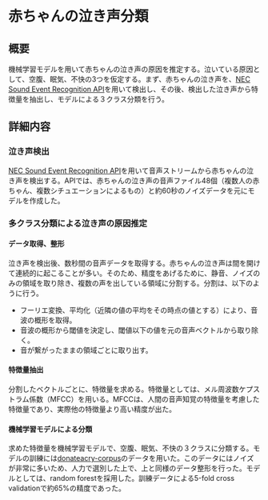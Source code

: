 # 赤ちゃんの泣き声分類

## 概要
機械学習モデルを用いて赤ちゃんの泣き声の原因を推定する。泣いている原因として、空腹、眠気、不快の3つを仮定する。まず、赤ちゃんの泣き声を、[NEC Sound Event Recognition API](https://www6.arche.blue/portal/)を用いて検出し、その後、検出した泣き声から特徴量を抽出し、モデルによる３クラス分類を行う。

## 詳細内容
### 泣き声検出
[NEC Sound Event Recognition API](https://www6.arche.blue/portal/)を用いて音声ストリームから赤ちゃんの泣き声を検出する。APIでは、赤ちゃんの泣き声の音声ファイル48個（複数人の赤ちゃん、複数シチュエーションによるもの）と約60秒のノイズデータを元にモデルを作成した。

### 多クラス分類による泣き声の原因推定
#### データ取得、整形
泣き声を検出後、数秒間の音声データを取得する。赤ちゃんの泣き声は間を開けて連続的に起こることが多い。そのため、精度をあげるために、静音、ノイズのみの領域を取り除き、複数の声を出している領域に分割する。分割は、以下のように行う。
- フーリエ変換、平均化（近隣の値の平均をその時点の値とする）により、音波の概形を取得。
- 音波の概形から閾値を決定し、閾値以下の値を元の音声ベクトルから取り除く。
- 音が繋がったままの領域ごとに取り出す。

#### 特徴量抽出
分割したベクトルごとに、特徴量を求める。特徴量としては、メル周波数ケプストラム係数（MFCC）を用いる。MFCCは、人間の音声知覚の特徴量を考慮した特徴量であり、実際他の特徴量より高い精度が出た。

#### 機械学習モデルによる分類
求めた特徴量を機械学習モデルで、空腹、眠気、不快の３クラスに分類する。モデルの訓練には[donateacry-corpus](https://github.com/gveres/donateacry-corpus)のデータを用いた。このデータにはノイズが非常に多いため、人力で選別した上で、上と同様のデータ整形を行った。モデルとしては、random forestを採用した。訓練データによる5-fold cross validationで約65%の精度であった。
